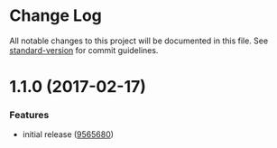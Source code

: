# Change Log

All notable changes to this project will be documented in this file. See [standard-version](https://github.com/conventional-changelog/standard-version) for commit guidelines.

<a name="1.1.0"></a>
# 1.1.0 (2017-02-17)


### Features

* initial release ([9565680](https://github.com/prepair/capitalize/commit/9565680))
